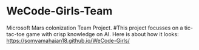 # WeCode-Girls-Team
Microsoft Mars colonization Team Project.
#This project focusses on a tic-tac-toe game with crisp knowledge on AI. 
Here is about how it looks: https://somyamahajan18.github.io/WeCode-Girls/
